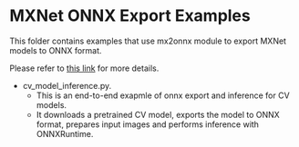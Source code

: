 <!--- Licensed to the Apache Software Foundation (ASF) under one -->
<!--- or more contributor license agreements.  See the NOTICE file -->
<!--- distributed with this work for additional information -->
<!--- regarding copyright ownership.  The ASF licenses this file -->
<!--- to you under the Apache License, Version 2.0 (the -->
<!--- "License"); you may not use this file except in compliance -->
<!--- with the License.  You may obtain a copy of the License at -->

<!---   http://www.apache.org/licenses/LICENSE-2.0 -->

<!--- Unless required by applicable law or agreed to in writing, -->
<!--- software distributed under the License is distributed on an -->
<!--- "AS IS" BASIS, WITHOUT WARRANTIES OR CONDITIONS OF ANY -->
<!--- KIND, either express or implied.  See the License for the -->
<!--- specific language governing permissions and limitations -->
<!--- under the License. -->

# MXNet ONNX Export Examples

This folder contains examples that use mx2onnx module to export MXNet models to ONNX format.

Please refer to [this link](https://github.com/apache/mxnet/tree/v1.x/python/mxnet/onnx#onnx-export-support-for-mxnet)
for more details.

- cv_model_inference.py.
    - This is an end-to-end exapmle of onnx export and inference for CV models.
    - It downloads a pretrained CV model, exports the model to ONNX format, prepares input images and performs inference with ONNXRuntime.


